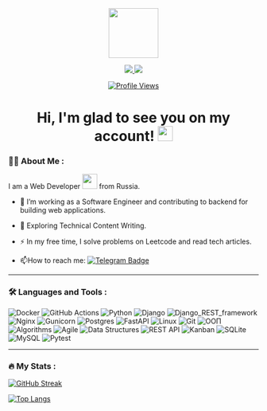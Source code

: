 <div id="header" align="center">
  <img src="https://media.giphy.com/media/M9gbBd9nbDrOTu1Mqx/giphy.gif" width="100"/>
</div>

<div align="center">
  <p>
    <a href="https://www.linkedin.com/in/вячеслав-прасолов/">
      <img src="https://img.shields.io/badge/LinkedIn-Прасолов_Вячеслав-blue?style=for-the-badge&logo=linkedin" />
    </a>
    <a href="https://t.me/Pr_Vyacheslav">
      <img src="https://img.shields.io/badge/Telegram-@Pr_vyacheslav-blue?style=for-the-badge&logo=telegram" />
    </a>
  </p>
  <p>
    <a href="https://github.com/Prasolov-Vyacheslav">
      <img src="https://komarev.com/ghpvc/?username=Prasolov-Vyacheslav&style=flat-square&color=blue" alt="Profile Views" />
    </a>
  </p>
  <h1>
    Hi, I'm glad to see you on my account!
    <img src="https://media.giphy.com/media/hvRJCLFzcasrR4ia7z/giphy.gif" width="30px"/>
  </h1>
</div>

### :man_technologist: About Me :
I am a Web Developer <img src="https://media.giphy.com/media/WUlplcMpOCEmTGBtBW/giphy.gif" width="30"> from Russia.
- :telescope: I’m working as a Software Engineer and contributing to backend for building web applications.

- :seedling: Exploring Technical Content Writing.

- :zap: In my free time, I solve problems on Leetcode and read tech articles.

- :mailbox:How to reach me: [![Telegram Badge](https://img.shields.io/badge/Pr_vyacheslav-blue?style=flat&logo=Telegram&logoColor=white)](https://t.me/Pr_Vyacheslav)

---

### :hammer_and_wrench: Languages and Tools :
![Docker](https://img.shields.io/badge/Docker-316192?style=for-the-badge&logo=docker&logoColor=white)
![GitHub Actions](https://img.shields.io/badge/github%20actions-%232671E5.svg?style=for-the-badge&logo=githubactions&logoColor=white)
![Python](https://img.shields.io/badge/Python-blue?style=for-the-badge&logo=python&logoColor=white)
![Django](https://img.shields.io/badge/Django-blue?style=for-the-badge&logo=django&logoColor=white)
![Django_REST_framework](https://img.shields.io/badge/Django_REST_framework-blue?style=for-the-badge&logo=drf&logoColor=white)
![Nginx](https://img.shields.io/badge/Nginx-blue?style=for-the-badge&logo=nginx&logoColor=white)
![Gunicorn](https://img.shields.io/badge/Gunicorn-blue?style=for-the-badge&logo=gunicorn&logoColor=white)
![Postgres](https://img.shields.io/badge/Postgres-blue?style=for-the-badge&logo=postgresql&logoColor=white)
![FastAPI](https://img.shields.io/badge/FastAPI-009688?style=for-the-badge&logo=fastapi&logoColor=white)
![Linux](https://img.shields.io/badge/Linux-FCC624?style=for-the-badge&logo=linux&logoColor=black)
![Git](https://img.shields.io/badge/Git-F05032?style=for-the-badge&logo=git&logoColor=white)
![ООП](https://img.shields.io/badge/OOP-424242?style=for-the-badge)
![Algorithms](https://img.shields.io/badge/Algorithms-333333?style=for-the-badge)
![Agile](https://img.shields.io/badge/Agile-009B56?style=for-the-badge)
![Data Structures](https://img.shields.io/badge/Data_Structures-00695C?style=for-the-badge)
![REST API](https://img.shields.io/badge/REST_API-FF5722?style=for-the-badge)
![Kanban](https://img.shields.io/badge/Kanban-19647E?style=for-the-badge)
![SQLite](https://img.shields.io/badge/SQLite-003B57?style=for-the-badge&logo=sqlite&logoColor=white)
![MySQL](https://img.shields.io/badge/MySQL-4479A1?style=for-the-badge&logo=mysql&logoColor=white)
![Pytest](https://img.shields.io/badge/Pytest-0A9EDC?style=for-the-badge&logo=pytest&logoColor=white)

---

### :fire: My Stats :
[![GitHub Streak](https://streak-stats.demolab.com?user=Prasolov-Vyacheslav&theme=transparent&hide_border=true&mode=weekly&fire=FF2222&dates=2C68F6&currStreakLabel=2C68F6&currStreakNum=2C68F6)](https://git.io/streak-stats)

[![Top Langs](https://github-readme-stats.vercel.app/api/top-langs/?username=Prasolov-Vyacheslav&layout=compact&theme=vision-friendly-dark)](https://github.com/anuraghazra/github-readme-stats)
<!--
**Prasolov-Vyacheslav/Prasolov-Vyacheslav** is a ✨ _special_ ✨ repository because its `README.md` (this file) appears on your GitHub profile.

Here are some ideas to get you started:

- 🔭 I’m currently working on ...
- 🌱 I’m currently learning ...
- 👯 I’m looking to collaborate on ...
- 🤔 I’m looking for help with ...
- 💬 Ask me about ...
- 📫 How to reach me: ...
- 😄 Pronouns: ...
- ⚡ Fun fact: ...
-->
